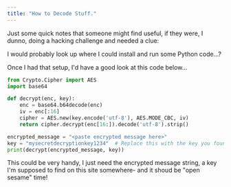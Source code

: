 ```yaml
---
title: "How to Decode Stuff."
---
```


Just some quick notes that someone might find useful, if they were, I dunno, doing a hacking challenge and needed a clue:

I would probably look up where I could install and run some Python code...?

Once I had that setup, I'd have a good look at this code below...

```python
from Crypto.Cipher import AES
import base64

def decrypt(enc, key):
    enc = base64.b64decode(enc)
    iv = enc[:16]
    cipher = AES.new(key.encode('utf-8'), AES.MODE_CBC, iv)
    return cipher.decrypt(enc[16:]).decode('utf-8').strip()

encrypted_message = "<paste encrypted message here>"
key = "mysecretdecryptionkey1234"  # Replace this with the key you found
print(decrypt(encrypted_message, key))
```

This could be very handy, I just need the encrypted message string, a key I'm supposed to find on this site somewhere- and it shoud be "open sesame" time!